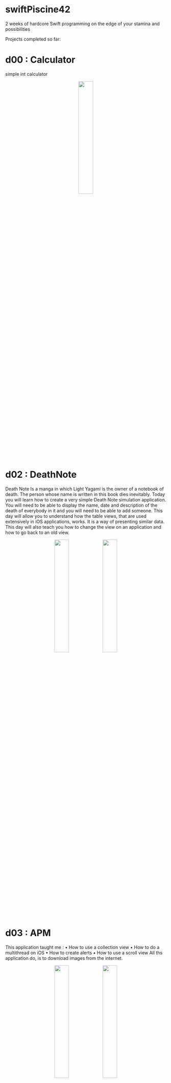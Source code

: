 # swiftPiscine42

2 weeks of hardcore Swift programming on the edge of your stamina and possibilities

Projects completed so far:

<h1>d00 : Calculator</h1>
simple int calculator
<p display="inline" align="center">
<img src="https://imgur.com/c5dlc6W.png" width="30%">
</p>

<h1>d02 : DeathNote</h1>
Death Note Is a manga in which Light Yagami is the owner of a notebook of death. The person whose name is written in this book dies inevitably.
Today you will learn how to create a very simple Death Note simulation application. You will need to be able to display the name, date and description of the death of everybody in it and you will need to be able to add someone.
This day will allow you to understand how the table views, that are used extensively in iOS applications, works. It is a way of presenting similar data.
This day will also teach you how to change the view on an application and how to go back to an old view.

<p align="center" display="inline">
  <img src="https://imgur.com/6NAoX9h.png" width="30%"><img src="https://imgur.com/hdAiIDB.png" width="30%">
</p>

<h1>d03 : APM</h1>

This application taught me :
• How to use a collection view
• How to do a multithread on iOS • How to create alerts
• How to use a scroll view
All ths application do, is to download images from the internet.

<p align="center" display="inline">
  <img src="https://imgur.com/GPPw9Np.png" width="30%"><img src="https://imgur.com/kseHv5n.png" width="30%">
</p>

<h1>d04 : Tweets</h1>

Today you will learn to do HTTP requests to the Twitters’s API on iOS with the goal of creating a client application for Twitter. It will have to display tweets in a table view.

<p align="center" display="inline">
  <img src="https://imgur.com/rWEAqGp.png" width="30%">
</p>

<h1>d05 : Kanto</h1>

Geolocation is an indispensable weapon of the good iOS developer kit, it is essential to know how to use it.
Apple makes available to you different frameworks like MapKit which allows you to use a very simple map or CoreLocation which allows you to manage the user’s location.
These 2 frameworks will be your best friends for this day.
You will create a geolocation application of several places using:
a TabBarController : to organise your different views.
a MKMapView : for the map.
a CLLocationManager : to geolocate the user.
a SegmentedControlBar : to change the style of the map. a MKAnnotationView : to customize the pop-up map.

<p align="center"><img src="https://cdn-std.droplr.net/files/acc_158506/zxyedN" width="300"></p>
<p align="center"><img src="https://cdn-std.droplr.net/files/acc_158506/QdjHyc" width="300"></p>
<p align="center"><img src="https://cdn-std.droplr.net/files/acc_158506/AH1lpl" width="300"></p>

<h1>d06 : MotionCube</h1>

Have you ever heard “Don’t put your fingers on the screen!”? Of course today this sentence will have no sense. The disappearence of keyboard in favour of touch screens allows application to expend their interface to not be limited by keyboard keys anymore. As a matter of fact, when you used to play snake on a nokia 3310, we just need 4 keys to direct the snake, everything else is useless.
Apple also equiped their devices with different sensors such as an accelerometer, a gyroscope, proximity sensor or a barometer.
Therefore it is possible to retrieve user input or environment data thanks to the screen and the device’s sensors.
Today you will learn hos to use the UIGestureRecognizer, to retrieve user’s acctions on the screem as well as CoreMotion to get the orientation of the device in an application that will allow you to play with small squares and small circles. This shapes will be subject to the laws of physics like gravity, elasticity and collision using aUIDynamicAnimator.

<p align="center"><img src="https://cdn-std.droplr.net/files/acc_158506/TFkxF7" width="300"></p>

<h1>d07 : Siri</h1>

You probably know that already but developpers are righty often and for most pointed as lazy: we will not reinvent the wheel every day if it already rolls perfectly. Today we will talk about pods thanks to Cocoapods !
But what is a pod exactly? A pos is not neither Planet of Death nor The Breeders. A pod is a package and is therefore managed by a package manager, Cocoapods in this case.
During the day we will learn how to use pods. Meaning how to install and use them. Today’s objective will be to create a robot more commonly called bot which will give the weather forecast for a provided city.
We will use 2 distinct APIs coming from 2 services on which you will have to create an account.
• Recast.AI: An API bringing a une API Artificial Intelligence brick for you bot.
• Dark Sky: An open API that will allow you to get the forecast weather for a give
latitude and longitude. (Formerly Forecast.IO)
Find below documentation you will need to finish the day:
• Cocoapods documentation
• Recast.AI Pod
• Dark Sky Pod

<p align="center"><img src="https://cdn-std.droplr.net/files/acc_158506/CRlplH" width="300"></p>

<h1>d08 : CoreData</h1>

Today’s objective will be to create a package that will use the CoreData framework to learn how to use data persistance and models. The aim being to create an article manager that will serve as interface for the D09.

<h1>d09 : Personal Diary</h1>

Today I will make a personal diary application ! And who says personal means secure. No one will be able to consult it except for me since it will only open with my digital fingerprint or my password thanks to the framework LocalAuthentication ! I will be able to write Articles with a title, a content, a date and even add photos taken with the camera ! And since I am nice, I will make it available in several languages.

<p align="center"><img src="https://cdn-std.droplr.net/files/acc_158506/4u2aRe" width="300"></p>
<p align="center"><img src="https://cdn-std.droplr.net/files/acc_158506/aoXSuN" width="300"></p>
<p align="center"><img src="https://cdn-std.droplr.net/files/acc_158506/YRZQo9" width="300"></p>


rush01 : Plan42

In progress ...
